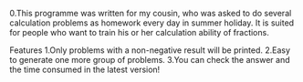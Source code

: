 0.This programme was written for my cousin, who was asked to do several calculation problems as homework every day in summer holiday.
It is suited for people who want to train his or her calculation ability of fractions.

Features
1.Only problems with a non-negative result will be printed.
2.Easy to generate one more group of problems.
3.You can check the answer and the time consumed in the latest version!
